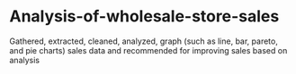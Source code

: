# Analysis-of-wholesale-store-sales
Gathered, extracted, cleaned, analyzed, graph (such as line, bar, pareto, and pie charts) sales data and recommended for improving sales based on analysis
